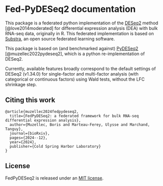 # Fed-PyDESeq2 documentation

This package is a federated python implementation of the
[DESeq2](https://bioconductor.org/packages/release/bioc/html/DESeq2.html) method [@love2014moderated]
for differential expression analysis (DEA) with bulk RNA-seq data, originally in R.
This federated implementation is based on [Substra](https://docs.substra.org/en/stable/), an open source federated
learning software.


This package is based on (and benchmarked against) [PyDESeq2](https://github.com/owkin/PyDESeq2/tree/main) [@muzellec2022pydeseq2], which is a python re-implementation of DESeq2.


Currently, available features broadly correspond to the default settings of DESeq2 (v1.34.0) for single-factor and
multi-factor analysis (with categorical or continuous factors) using Wald tests, without the LFC shrinkage step.


## Citing this work

```
@article{muzellec2024fedpydeseq2,
  title={FedPyDESeq2: a federated framework for bulk RNA-seq differential expression analysis},
  author={Muzellec, Boris and Marteau-Ferey, Ulysse and Marchand, Tanguy},
  journal={bioRxiv},
  pages={2024--12},
  year={2024},
  publisher={Cold Spring Harbor Laboratory}
}
```

## License

FedPyDESeq2 is released under an [MIT license](https://github.com/owkin/fedpydeseq2/blob/main/LICENSE).
